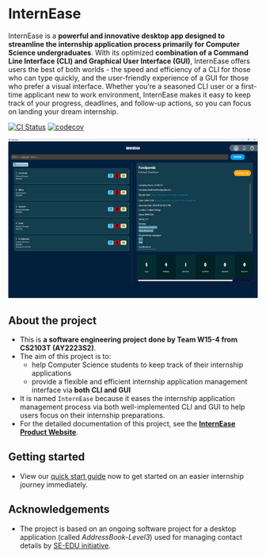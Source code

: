 # InternEase

InternEase is a **powerful and innovative desktop app designed to streamline the internship application process primarily for Computer Science undergraduates**. With its optimized **combination of a Command Line Interface (CLI) and Graphical User Interface (GUI)**, InternEase offers users the best of both worlds - the speed and efficiency of a CLI for those who can type quickly, and the user-friendly experience of a GUI for those who prefer a visual interface. Whether you’re a seasoned CLI user or a first-time applicant new to work environment, InternEase makes it easy to keep track of your progress, deadlines, and follow-up actions, so you can focus on landing your dream internship.

[![CI Status](https://github.com/AY2223S2-CS2103T-W15-4/tp/workflows/Java%20CI/badge.svg)](https://github.com/AY2223S2-CS2103T-W15-4/tp/actions)
[![codecov](https://codecov.io/gh/AY2223S2-CS2103T-W15-4/tp/branch/master/graph/badge.svg?token=MVV9ABQAS8)](https://codecov.io/gh/AY2223S2-CS2103T-W15-4/tp)

![Ui](docs/images/Ui.png)

## About the project

* This is **a software engineering project done by Team W15-4 from CS2103T (AY2223S2)**.<br>
* The aim of this project is to:
  * help Computer Science students to keep track of their internship applications
  * provide a flexible and efficient internship application management interface via **both CLI and GUI**
* It is named `InternEase` because it eases the internship application management process via both well-implemented CLI and GUI to help users focus on their internship preparations.
* For the detailed documentation of this project, see the **[InternEase Product Website](https://ay2223s2-cs2103t-w15-4.github.io/tp/)**.

## Getting started
* View our [quick start guide](https://ay2223s2-cs2103t-w15-4.github.io/tp/UserGuide.html#quick-start) now to get started on an easier internship journey immediately.

## Acknowledgements
* The project is based on an ongoing software project for a desktop application (called _AddressBook-Level3_) used for managing contact details by [SE-EDU initiative](https://se-education.org/addressbook-level3/).
